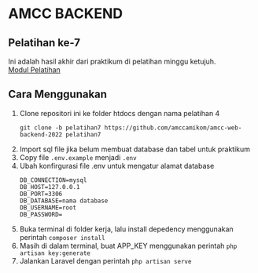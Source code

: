 # AMCC BACKEND
## Pelatihan ke-7
Ini adalah hasil akhir dari praktikum di pelatihan minggu ketujuh. <br>
[Modul Pelatihan](https://medium.com/amcc-amikom/mvc-laravel-study-case-dc2789a66d88)

## Cara Menggunakan
1. Clone repositori ini ke folder htdocs dengan nama pelatihan 4
    ```
    git clone -b pelatihan7 https://github.com/amccamikom/amcc-web-backend-2022 pelatihan7
    ```
2. Import sql file jika belum membuat database dan tabel untuk praktikum
3. Copy file `.env.example` menjadi `.env`
4. Ubah konfirgurasi file .env untuk mengatur alamat database
    ```
    DB_CONNECTION=mysql
    DB_HOST=127.0.0.1
    DB_PORT=3306
    DB_DATABASE=nama database
    DB_USERNAME=root
    DB_PASSWORD=
    ```
4. Buka terminal di folder kerja, lalu install depedency menggunakan perintah `composer install`
5. Masih di dalam terminal, buat APP_KEY menggunakan perintah `php artisan key:generate`
6. Jalankan Laravel dengan perintah `php artisan serve`
